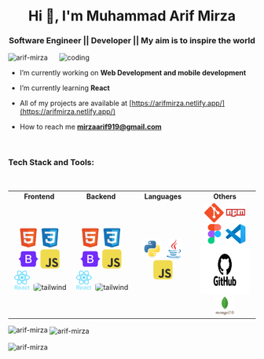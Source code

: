 <h1 align="center">Hi 👋, I'm Muhammad Arif Mirza</h1>
<h3 align="center">Software Engineer || Developer || My aim is to inspire the world</h3>
<img  align="right" alt="coding" width="400" src="https://github.com/arif-mirza/arif-mirza/assets/144928286/56ba8912-9746-43ba-a68f-06fac97c396e"/>
<p align="left"> <img src="https://komarev.com/ghpvc/?username=arif-mirza&label=Profile%20views&color=0e75b6&style=flat" alt="arif-mirza" /> </p>

- I’m currently working on **Web Development and mobile development**

- I’m currently learning **React**

- All of my projects are available at [https://arifmirza.netlify.app/](https://arifmirza.netlify.app/)

- How to reach me **mirzaarif919@gmail.com**

<br>

<h3 align="left"><b>Tech Stack and Tools:</b></h3>

<br>

<table>
  <tr>
    <td align="center" width="25%"><strong>Frontend</strong></td>
    <td align="center" width="25%"><strong>Backend</strong></td>
    <td align="center" width="25%"><strong>Languages</strong></td>
    <td align="center" width="25%"><strong>Others</strong></td>
  </tr>
  <tr>
  <!-- 1 -->
    <td align="center">
      <img src="https://raw.githubusercontent.com/devicons/devicon/master/icons/html5/html5-original.svg" alt="HTML5" style="border-radius: 20%;" width="40" height="40"/>
      <img src="https://raw.githubusercontent.com/devicons/devicon/master/icons/css3/css3-original.svg" alt="CSS3" style="border-radius: 20%;" width="40" height="40"/>
      <img src="https://raw.githubusercontent.com/devicons/devicon/master/icons/bootstrap/bootstrap-plain.svg" alt="Bootstrap"  style="border-radius: 20%;" width="40" height="40"/>
      <img src="https://raw.githubusercontent.com/devicons/devicon/master/icons/javascript/javascript-original.svg" alt="JavaScript"style="border-radius: 20%;" width="40" height="40"/>
      <img src="https://raw.githubusercontent.com/devicons/devicon/master/icons/react/react-original-wordmark.svg" alt="react" style="border-radius: 20%;" width="40" height="40"/> 
       <img src="https://www.vectorlogo.zone/logos/tailwindcss/tailwindcss-icon.svg" alt="tailwind" style="border-radius: 20%;" width="40" height="40"/>
    </td>
    <!-- 2 -->
    <td align="center">
      <img src="https://raw.githubusercontent.com/devicons/devicon/master/icons/html5/html5-original.svg" alt="HTML5" style="border-radius: 20%;" width="40" height="40"/>
      <img src="https://raw.githubusercontent.com/devicons/devicon/master/icons/css3/css3-original.svg" alt="CSS3" style="border-radius: 20%;" width="40" height="40"/>
      <img src="https://raw.githubusercontent.com/devicons/devicon/master/icons/bootstrap/bootstrap-plain.svg" alt="Bootstrap"  style="border-radius: 20%;" width="40" height="40"/>
      <img src="https://raw.githubusercontent.com/devicons/devicon/master/icons/javascript/javascript-original.svg" alt="JavaScript"style="border-radius: 20%;" width="40" height="40"/>
      <img src="https://raw.githubusercontent.com/devicons/devicon/master/icons/react/react-original-wordmark.svg" alt="react" style="border-radius: 20%;" width="40" height="40"/> 
       <img src="https://www.vectorlogo.zone/logos/tailwindcss/tailwindcss-icon.svg" alt="tailwind" style="border-radius: 20%;" width="40" height="40"/>
    </td>
    <!-- 3 -->
    <td align="center">
      <img src="https://raw.githubusercontent.com/devicons/devicon/master/icons/python/python-original.svg" alt="Python" style="border-radius: 20%;" width="40" height="40"/>
      <img src="https://raw.githubusercontent.com/devicons/devicon/master/icons/java/java-original.svg" alt="Java" style="border-radius: 20%;" width="40" height="40"/>
      <img src="https://raw.githubusercontent.com/devicons/devicon/master/icons/javascript/javascript-original.svg" alt="JavaScript"style="border-radius: 20%;" width="40" height="40"/>
    </td> 
    <!-- 4 -->
    <td align="center">
      <img src="https://raw.githubusercontent.com/devicons/devicon/master/icons/git/git-original.svg" alt="Git" width="40" height="40"/>
      <img src="https://raw.githubusercontent.com/devicons/devicon/master/icons/npm/npm-original-wordmark.svg" alt="npm" width="40" height="40"/>
      <img src="https://raw.githubusercontent.com/devicons/devicon/master/icons/figma/figma-original.svg" alt="Figma" width="40" height="40"/>
      <img src="https://raw.githubusercontent.com/devicons/devicon/master/icons/vscode/vscode-original.svg" alt="VSCode" width="40" height="40"/>
      <img src="https://github.com/Ahmadjajja/Ahmadjajja/blob/main/Images/Github.png" alt="Github" width="100" height="100"/>
      <img src="https://raw.githubusercontent.com/devicons/devicon/master/icons/mongodb/mongodb-original-wordmark.svg" alt="mongodb" style="border-radius: 20%;" width="40" height="40"/> 
    </td>

  </tr>
</table>









<p><img align="left" src="https://github-readme-stats.vercel.app/api/top-langs?username=arif-mirza&show_icons=true&locale=en&layout=compact" alt="arif-mirza" /></p>

<p>&nbsp;<img align="center" src="https://github-readme-stats.vercel.app/api?username=arif-mirza&show_icons=true&locale=en" alt="arif-mirza" /></p>

<p><img align="center" src="https://github-readme-streak-stats.herokuapp.com/?user=arif-mirza&" alt="arif-mirza" /></p>
